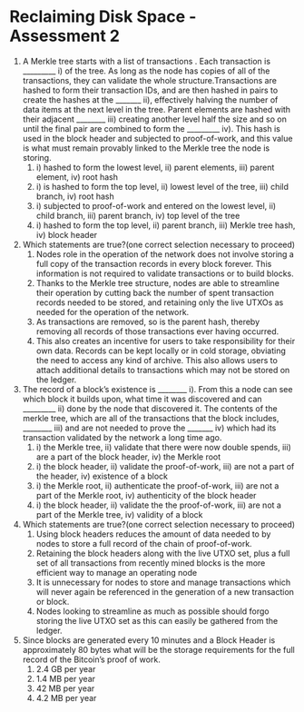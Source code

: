 # Reclaiming Disk Space - Assessment 2

1. A Merkle tree starts with a list of transactions . Each transaction is \_\_\_\_\_\_\_\_\_ i) of the tree. As long as the node has copies of all of the transactions, they can validate the whole structure.Transactions are hashed to form their transaction IDs, and are then hashed in pairs to create the hashes at the \_\_\_\_\_\_\_ ii), effectively halving the number of data items at the next level in the tree. Parent elements are hashed with their adjacent \_\_\_\_\_\_\_\_ iii) creating another level half the size and so on until the final pair are combined to form the \_\_\_\_\_\_\_\_\_ iv). This hash is used in the block header and subjected to proof-of-work, and this value is what must remain provably linked to the Merkle tree the node is storing.
   1. i) hashed to form the lowest level, ii) parent elements, iii) parent element, iv) root hash
   2. i) is hashed to form the top level, ii) lowest level of the tree, iii) child branch, iv) root hash
   3. i) subjected to proof-of-work and entered on the lowest level, ii) child branch, iii) parent branch, iv) top level of the tree
   4. i) hashed to form the top level, ii) parent branch, iii) Merkle tree hash, iv) block header
2. &#x20;Which statements are true?(one correct selection necessary to proceed)
   1. Nodes role in the operation of the network does not involve storing a full copy of the transaction records in every block forever. This information is not required to validate transactions or to build blocks.
   2. Thanks to the Merkle tree structure, nodes are able to streamline their operation by cutting back the number of spent transaction records needed to be stored, and retaining only the live UTXOs as needed for the operation of the network.
   3. As transactions are removed, so is the parent hash, thereby removing all records of those transactions ever having occurred.
   4. This also creates an incentive for users to take responsibility for their own data. Records can be kept locally or in cold storage, obviating the need to access any kind of archive. This also allows users to attach additional details to transactions which may not be stored on the ledger.
3. &#x20;The record of a block’s existence is \_\_\_\_\_\_\_\_ i). From this a node can see which block it builds upon, what time it was discovered and can \_\_\_\_\_\_\_\_\_ ii) done by the node that discovered it. The contents of the merkle tree, which are all of the transactions that the block includes, \_\_\_\_\_\_\_\_ iii) and are not needed to prove the \_\_\_\_\_\_\_ iv) which had its transaction validated by the network a long time ago.
   1. i) the Merkle tree, ii) validate that there were now double spends, iii) are a part of the block header, iv) the Merkle root
   2. i) the block header, ii) validate the proof-of-work, iii) are not a part of the header, iv) existence of a block
   3. i) the Merkle root, ii) authenticate the proof-of-work, iii) are not a part of the Merkle root, iv) authenticity of the block header
   4. i) the block header, ii) validate the the proof-of-work, iii) are not a part of the Merkle tree, iv) validity of a block
4. &#x20;Which statements are true?(one correct selection necessary to proceed)
   1. Using block headers reduces the amount of data needed to by nodes to store a full record of the chain of proof-of-work.
   2. Retaining the block headers along with the live UTXO set, plus a full set of all transactions from recently mined blocks is the more efficient way to manage an operating node
   3. It is unnecessary for nodes to store and manage transactions which will never again be referenced in the generation of a new transaction or block.
   4. Nodes looking to streamline as much as possible should forgo storing the live UTXO set as this can easily be gathered from the ledger.
5. &#x20;Since blocks are generated every 10 minutes and a Block Header is approximately 80 bytes what will be the storage requirements for the full record of the Bitcoin’s proof of work.
   1. 2.4 GB per year
   2. 1.4 MB per year
   3. 42 MB per year
   4. 4.2 MB per year

